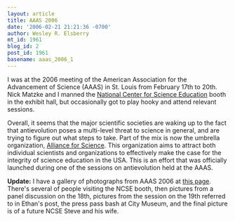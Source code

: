 ```yaml
---
layout: article
title: AAAS 2006
date: '2006-02-21 21:21:36 -0700'
author: Wesley R. Elsberry
mt_id: 1961
blog_id: 2
post_id: 1961
basename: aaas_2006_1
---
```

I was at the 2006 meeting of the American Association for the Advancement of Science (AAAS) in St. Louis from February 17th to 20th. Nick Matzke and I manned the [National Center for Science Education](http://www.ncseweb.org) booth in the exhibit hall, but occasionally got to play hooky and attend relevant sessions.

Overall, it seems that the major scientific societies are waking up to the fact that antievolution poses a multi-level threat to science in general, and are trying to figure out what steps to take. Part of the mix is now the umbrella organization, [Alliance for Science](http://allianceforscience.org/). This organization aims to attract both individual scientists and organizations to effectively make the case for the integrity of science education in the USA. This is an effort that was officially launched during one of the sessions on antievolution held at the AAAS.

**Update:** I have a gallery of photographs from AAAS 2006 at [this page](http://antievolution.org/features/aaas2006g.html). There's several of people visiting the NCSE booth, then pictures from a panel discussion on the 18th, pictures from the session on the 19th referred to in Ethan's post, the press pass bash at City Museum, and the final picture is of a future NCSE Steve and his wife.
